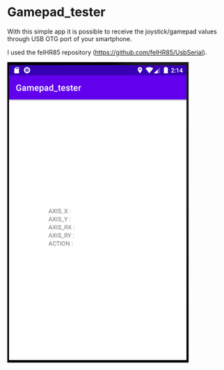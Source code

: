 # Gamepad_tester

With this simple app it is possible to receive the joystick/gamepad values  
through USB OTG port of your smartphone.

I used the felHR85 repository (https://github.com/felHR85/UsbSerial).


![Screenshot](/app/src/main/res/drawable/result.png)
